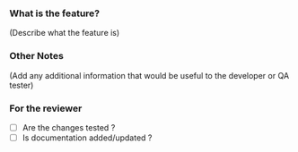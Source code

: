 ### What is the feature?

(Describe what the feature is)

### Other Notes

(Add any additional information that would be useful to the developer or QA tester)

### For the reviewer

- [ ] Are the changes tested ?
- [ ] Is documentation added/updated ?
